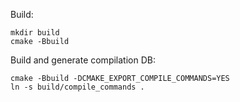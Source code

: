 
Build:

```
mkdir build
cmake -Bbuild
```

Build and generate compilation DB:

```
cmake -Bbuild -DCMAKE_EXPORT_COMPILE_COMMANDS=YES
ln -s build/compile_commands .
```
